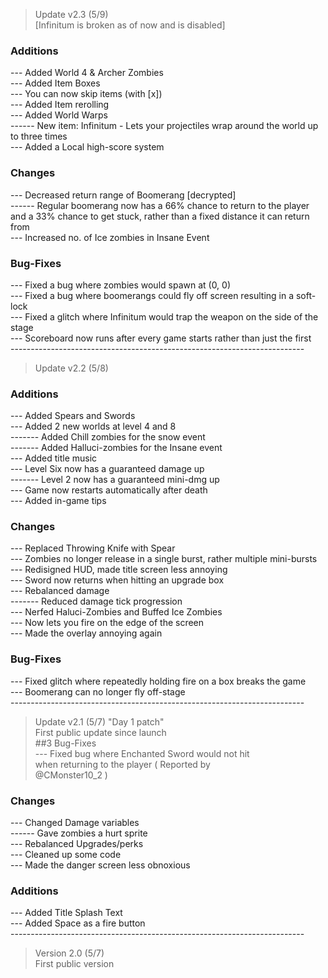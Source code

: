> Update v2.3 (5/9) <br/>
[Infinitum is broken as of now and is disabled] <br/>
### Additions <br/>
--- Added World 4 & Archer Zombies <br/>
--- Added Item Boxes <br/>
--- You can now skip items (with [x]) <br/>
--- Added Item rerolling <br/>
--- Added World Warps <br/>
------ New item: Infinitum - Lets your projectiles wrap around the world up to three times <br/>
--- Added a Local high-score system <br/>
### Changes <br/>
--- Decreased return range of Boomerang [decrypted] <br/>
------ Regular boomerang now has a 66% chance to return to the player and a 33% chance to get stuck, rather than a fixed distance it can return from <br/>
--- Increased no. of Ice zombies in Insane Event <br/>
### Bug-Fixes <br/>
--- Fixed a bug where zombies would spawn at (0, 0) <br/>
--- Fixed a bug where boomerangs could fly off screen resulting in a soft-lock <br/>
--- Fixed a glitch where Infinitum would trap the weapon on the side of the stage <br/>
--- Scoreboard now runs after every game starts rather than just the first <br/>
------------------------------------------------------------------------- <br/>
> Update v2.2 (5/8) <br/> 
### Additions <br/>
--- Added Spears and Swords <br/>
--- Added 2 new worlds at level 4 and 8 <br/>
------- Added Chill zombies for the snow event <br/>
------- Added Halluci-zombies for the Insane event <br/>
--- Added title music <br/>
--- Level Six now has a guaranteed damage up <br/>
------- Level 2 now has a guaranteed mini-dmg up <br/>
--- Game now restarts automatically after death <br/>
--- Added in-game tips <br/>
### Changes <br/>
--- Replaced Throwing Knife with Spear <br/>
--- Zombies no longer release in a single burst, rather multiple mini-bursts <br/>
--- Redisigned HUD, made title screen less annoying <br/>
--- Sword now returns when hitting an upgrade box <br/>
--- Rebalanced damage <br/>
------- Reduced damage tick progression <br/>
--- Nerfed Haluci-Zombies and Buffed Ice Zombies <br/>
--- Now lets you fire on the edge of the screen <br/>
--- Made the overlay annoying again <br/>
### Bug-Fixes <br/>
--- Fixed glitch where repeatedly holding fire on a box breaks the game <br/>
--- Boomerang can no longer fly off-stage <br/>
------------------------------------------------------------------------- <br/>
> Update v2.1 (5/7) "Day 1 patch" <br/>
First public update since launch  <br/>
##3 Bug-Fixes <br/>
--- Fixed bug where Enchanted Sword would not hit  <br/>
when returning to the player ( Reported by  <br/>
@CMonster10_2 ) <br/>
### Changes <br/>
--- Changed Damage variables <br/>
------ Gave zombies a hurt sprite <br/>
--- Rebalanced Upgrades/perks <br/>
--- Cleaned up some code <br/>
--- Made the danger screen less obnoxious <br/>
### Additions <br/>
--- Added Title Splash Text <br/>
--- Added Space as a fire button <br/>
------------------------------------------------------------------------- <br/>
> Version 2.0 (5/7) <br/>
First public version <br/>
